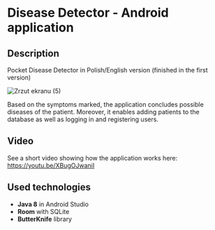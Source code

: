 # Disease Detector - Android application
## Description
Pocket Disease Detector in Polish/English version (finished in the first version)

![Zrzut ekranu (5)](https://user-images.githubusercontent.com/59984158/88976546-89743380-d2bc-11ea-9824-1f8777d6ef5c.png)

Based on the symptoms marked, the application concludes possible diseases of the patient. Moreover, it enables adding patients to the database as well as logging in and registering users.

## Video
See a short video showing how the application works here: https://youtu.be/XBugOJwaniI

## Used technologies
- <b>Java 8</b> in Android Studio
- <b>Room</b> with SQLite
- <b>ButterKnife</b> library
